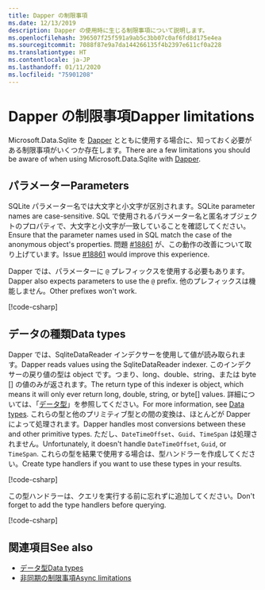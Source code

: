 ```yaml
---
title: Dapper の制限事項
ms.date: 12/13/2019
description: Dapper の使用時に生じる制限事項について説明します。
ms.openlocfilehash: 396507f25f591a9ab5c3bb07c0af6fd8d175e4ea
ms.sourcegitcommit: 7088f87e9a7da144266135f4b2397e611cf0a228
ms.translationtype: HT
ms.contentlocale: ja-JP
ms.lasthandoff: 01/11/2020
ms.locfileid: "75901208"
---
```

# <a name="dapper-limitations"></a><span data-ttu-id="44b64-103">Dapper の制限事項</span><span class="sxs-lookup"><span data-stu-id="44b64-103">Dapper limitations</span></span>

<span data-ttu-id="44b64-104">Microsoft.Data.Sqlite を [Dapper](https://stackexchange.github.io/Dapper/) とともに使用する場合に、知っておく必要がある制限事項がいくつか存在します。</span><span class="sxs-lookup"><span data-stu-id="44b64-104">There are a few limitations you should be aware of when using Microsoft.Data.Sqlite with [Dapper](https://stackexchange.github.io/Dapper/).</span></span>

## <a name="parameters"></a><span data-ttu-id="44b64-105">パラメーター</span><span class="sxs-lookup"><span data-stu-id="44b64-105">Parameters</span></span>

<span data-ttu-id="44b64-106">SQLite パラメーター名では大文字と小文字が区別されます。</span><span class="sxs-lookup"><span data-stu-id="44b64-106">SQLite parameter names are case-sensitive.</span></span> <span data-ttu-id="44b64-107">SQL で使用されるパラメーター名と匿名オブジェクトのプロパティで、大文字と小文字が一致していることを確認してください。</span><span class="sxs-lookup"><span data-stu-id="44b64-107">Ensure that the parameter names used in SQL match the case of the anonymous object's properties.</span></span> <span data-ttu-id="44b64-108">問題 [#18861](https://github.com/dotnet/efcore/issues/18861) が、この動作の改善について取り上げています。</span><span class="sxs-lookup"><span data-stu-id="44b64-108">Issue [#18861](https://github.com/dotnet/efcore/issues/18861) would improve this experience.</span></span>

<span data-ttu-id="44b64-109">Dapper では、パラメーターに `@` プレフィックスを使用する必要もあります。</span><span class="sxs-lookup"><span data-stu-id="44b64-109">Dapper also expects parameters to use the `@` prefix.</span></span> <span data-ttu-id="44b64-110">他のプレフィックスは機能しません。</span><span class="sxs-lookup"><span data-stu-id="44b64-110">Other prefixes won't work.</span></span>

[!code-csharp[](../../../../samples/snippets/standard/data/sqlite/DapperSample/Program.cs?name=snippet_Parameter)]

## <a name="data-types"></a><span data-ttu-id="44b64-111">データの種類</span><span class="sxs-lookup"><span data-stu-id="44b64-111">Data types</span></span>

<span data-ttu-id="44b64-112">Dapper では、SqliteDataReader インデクサーを使用して値が読み取られます。</span><span class="sxs-lookup"><span data-stu-id="44b64-112">Dapper reads values using the SqliteDataReader indexer.</span></span> <span data-ttu-id="44b64-113">このインデクサーの戻り値の型は object です。つまり、long、double、string、または byte [] の値のみが返されます。</span><span class="sxs-lookup"><span data-stu-id="44b64-113">The return type of this indexer is object, which means it will only ever return long, double, string, or byte[] values.</span></span> <span data-ttu-id="44b64-114">詳細については、「[データ型](types.md)」を参照してください。</span><span class="sxs-lookup"><span data-stu-id="44b64-114">For more information, see [Data types](types.md).</span></span> <span data-ttu-id="44b64-115">これらの型と他のプリミティブ型との間の変換は、ほとんどが Dapper によって処理されます。</span><span class="sxs-lookup"><span data-stu-id="44b64-115">Dapper handles most conversions between these and other primitive types.</span></span> <span data-ttu-id="44b64-116">ただし、`DateTimeOffset`、`Guid`、`TimeSpan` は処理されません。</span><span class="sxs-lookup"><span data-stu-id="44b64-116">Unfortunately, it doesn't handle `DateTimeOffset`, `Guid`, or `TimeSpan`.</span></span> <span data-ttu-id="44b64-117">これらの型を結果で使用する場合は、型ハンドラーを作成してください。</span><span class="sxs-lookup"><span data-stu-id="44b64-117">Create type handlers if you want to use these types in your results.</span></span>

[!code-csharp[](../../../../samples/snippets/standard/data/sqlite/DapperSample/Program.cs?name=snippet_TypeHandlers)]

<span data-ttu-id="44b64-118">この型ハンドラーは、クエリを実行する前に忘れずに追加してください。</span><span class="sxs-lookup"><span data-stu-id="44b64-118">Don't forget to add the type handlers before querying.</span></span>

[!code-csharp[](../../../../samples/snippets/standard/data/sqlite/DapperSample/Program.cs?name=snippet_AddTypeHandlers)]

## <a name="see-also"></a><span data-ttu-id="44b64-119">関連項目</span><span class="sxs-lookup"><span data-stu-id="44b64-119">See also</span></span>

* [<span data-ttu-id="44b64-120">データ型</span><span class="sxs-lookup"><span data-stu-id="44b64-120">Data types</span></span>](types.md)
* [<span data-ttu-id="44b64-121">非同期の制限事項</span><span class="sxs-lookup"><span data-stu-id="44b64-121">Async limitations</span></span>](async.md)
